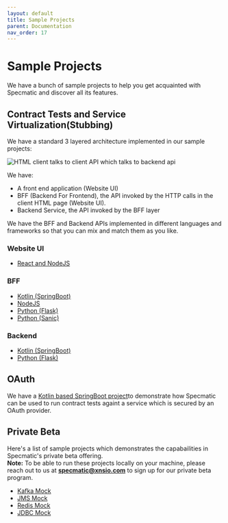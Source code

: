 ```yaml
---
layout: default
title: Sample Projects
parent: Documentation
nav_order: 17
---
```


# Sample Projects

We have a bunch of sample projects to help you get acquainted with Specmatic and discover all its features. 

## Contract Tests and Service Virtualization(Stubbing)

We have a standard 3 layered architecture implemented in our sample projects:

![HTML client talks to client API which talks to backend api](/images/specmatic-sample-architecture.svg)

We have:
- A front end application (Website UI)
- BFF (Backend For Frontend), the API invoked by the HTTP calls in the client HTML page (Website UI).
- Backend Service, the API invoked by the BFF layer

We have the BFF and Backend APIs implemented in different languages and frameworks so that you can mix and match them as you like.


### Website UI
- [React and NodeJS](https://github.com/znsio/specmatic-order-ui-js)

### BFF
- [Kotlin (SpringBoot)](https://github.com/znsio/specmatic-order-bff-java/)
- [NodeJS](https://github.com/znsio/specmatic-order-bff-nodejs/)
- [Python (Flask)](https://github.com/znsio/specmatic-order-bff-python/)
- [Python (Sanic)](https://github.com/znsio/specmatic-order-bff-python-sanic/)

### Backend
- [Kotlin (SpringBoot)](https://github.com/znsio/specmatic-order-api-java)
- [Python (Flask)](https://github.com/znsio/specmatic-order-api-python/)


## OAuth
We have a [Kotlin based SpringBoot project](https://github.com/znsio/specmatic-order-api-java-with-oauth)to demonstrate how Specmatic can be used to run contract tests againt a service which is secured by an OAuth provider.

## Private Beta
Here's a list of sample projects which demonstrates the capabailities in Specmatic's private beta offering.  
**Note:** To be able to run these projects locally on your machine, please reach out to us at **specmatic@xnsio.com** to sign up for our private beta program.

- [Kafka Mock](https://github.com/znsio/specmatic-order-bff-java/)
- [JMS Mock](https://github.com/znsio/specmatic-order-bff-jms/)
- [Redis Mock](https://github.com/znsio/specmatic-redis-sample/)
- [JDBC Mock](https://github.com/znsio/specmatic-jdbc-sample)